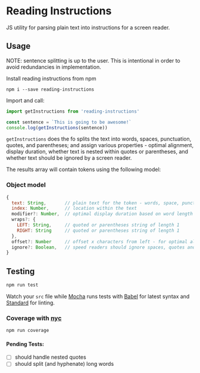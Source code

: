 # Reading Instructions

JS utility for parsing plain text into instructions for a screen reader.

## Usage

NOTE: sentence splitting is up to the user. This is intentional in order to avoid redundancies in implementation.

Install reading instructions from npm

```shell
npm i --save reading-instructions
```

Import and call:

```javascript
import getInstructions from 'reading-instructions'

const sentence = `This is going to be awesome!`
console.log(getInstructions(sentence))
```

`getInstructions` does the fo splits the text into words, spaces, punctuation, quotes, and parentheses; and assign various properties - optimal alignment, display duration, whether text is nested within quotes or parentheses, and whether text should be ignored by a screen reader.

The results array will contain tokens using the following model:

### Object model

```javascript
{
  text: String,       // plain text for the token - words, space, punctuation, quote, etc.
  index: Number,      // location within the text
  modifier?: Number,  // optimal display duration based on word length and position
  wraps?: {
    LEFT: String,     // quoted or parentheses string of length 1
    RIGHT: String     // quoted or parentheses string of length 1
  },
  offset?: Number     // offset x characters from left - for optimal alignment
  ignore?: Boolean,   // speed readers should ignore spaces, quotes and parens
}
```

## Testing

```bash
npm run test
```

Watch your `src` file while [Mocha](https://github.com/mochajs/mocha) runs tests with [Babel](https://github.com/babel/babel) for latest syntax and [Standard](https://github.com/feross/standard) for linting.

### Coverage with [nyc](https://github.com/istanbuljs/nyc)

```bash
npm run coverage
```

#### Pending Tests:

- [ ] should handle nested quotes
- [ ] should split (and hyphenate) long words
